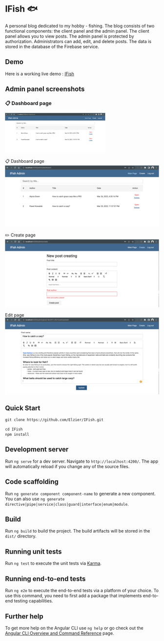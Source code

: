 # IFish 🐟

A personal blog dedicated to my hobby - fishing.
The blog consists of two functional components: the client panel and the admin panel. 
The client panel allows you to view posts. The admin panel is protected by authorization. 
Administrators can add, edit, and delete posts. The data is stored in the database of the 
Firebase service.

<h2 class="code-line" data-line-start=12 data-line-end=13 ><a id="Demo_12"></a>Demo</h2>
<p class="has-line-data" data-line-start="13" data-line-end="14">Here is a working live demo : <a href="https://personal-blog-639b1.web.app">IFish</a></p>

## Admin panel screenshots 

<div>
  <h3 class="code-line" data-line-start=18 data-line-end=19 ><a id="Project_Structure_18"></a>📋 Dashboard page </h3>
  <p class="has-line-data" data-line-start="19" data-line-end="20"><img src="https://raw.githubusercontent.com/Elzier/IFish/styling/src/assets/screenshots/dashboard.png" width=65%" alt="project structure"></p>
</div>

📋 Dashboard page ![Dashboard page](https://raw.githubusercontent.com/Elzier/IFish/styling/src/assets/screenshots/dashboard.png)

✏️ Create page ![Create page](https://raw.githubusercontent.com/Elzier/IFish/styling/src/assets/screenshots/post-create.png)

Edit page ![Edit page](https://raw.githubusercontent.com/Elzier/IFish/styling/src/assets/screenshots/post-edit.png)

## Quick Start

<pre><code>git clone https://github.com/Elzier/IFish.git</code></pre>
`cd IFish`\
`npm install`

## Development server

Run `ng serve` for a dev server. Navigate to `http://localhost:4200/`. The app will automatically reload if you change any of the source files.

## Code scaffolding

Run `ng generate component component-name` to generate a new component. You can also use `ng generate directive|pipe|service|class|guard|interface|enum|module`.

## Build

Run `ng build` to build the project. The build artifacts will be stored in the `dist/` directory.

## Running unit tests

Run `ng test` to execute the unit tests via [Karma](https://karma-runner.github.io).

## Running end-to-end tests

Run `ng e2e` to execute the end-to-end tests via a platform of your choice. To use this command, you need to first add a package that implements end-to-end testing capabilities.

## Further help

To get more help on the Angular CLI use `ng help` or go check out the [Angular CLI Overview and Command Reference](https://angular.io/cli) page.
